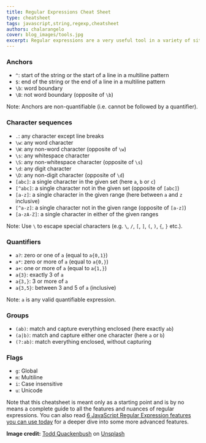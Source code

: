 ```yaml
---
title: Regular Expressions Cheat Sheet
type: cheatsheet
tags: javascript,string,regexp,cheatsheet
authors: chalarangelo
cover: blog_images/tools.jpg
excerpt: Regular expressions are a very useful tool in a variety of situations. Save this cheatsheet for any time you need to look up their syntax and speed up your development.
---
```


### Anchors

- `^`: start of the string or the start of a line in a multiline pattern
- `$`: end of the string or the end of a line in a multiline pattern
- `\b`: word boundary
- `\B`: not word boundary (opposite of `\b`)

Note: Anchors are non-quantifiable (i.e. cannot be followed by a quantifier).

### Character sequences

- `.`: any character except line breaks
- `\w`: any word character
- `\W`: any non-word character (opposite of `\w`)
- `\s`: any whitespace character
- `\S`: any non-whitespace character (opposite of `\s`)
- `\d`: any digit character
- `\D`: any non-digit character (opposite of `\d`)
- `[abc]`: a single character in the given set (here `a`, `b` or `c`)
- `[^abc]`: a single character not in the given set (opposite of `[abc]`)
- `[a-z]`: a single character in the given range (here between `a` and `z` inclusive)
- `[^a-z]`: a single character not in the given range (opposite of `[a-z]`)
- `[a-zA-Z]`: a single character in either of the given ranges

Note: Use `\` to escape special characters (e.g. `\`, `/`, `[`, `]`, `(`, `)`, `{`, `}` etc.).

### Quantifiers

- `a?`: zero or one of `a` (equal to `a{0,1}`)
- `a*`: zero or more of `a` (equal to `a{0,}`)
- `a+`: one or more of `a` (equal to `a{1,}`)
- `a{3}`: exactly 3 of `a`
- `a{3,}`: 3 or more of `a`
- `a{3,5}`: between 3 and 5 of `a` (inclusive)

Note: `a` is any valid quantifiable expression.

### Groups

- `(ab)`: match and capture everything enclosed (here exactly `ab`)
- `(a|b)`: match and capture either one character (here `a` or `b`)
- `(?:ab)`: match everything enclosed, without capturing

### Flags

- `g`: Global
- `m`: Multiline
- `i`: Case insensitive
- `u`: Unicode

Note that this cheatsheet is meant only as a starting point and is by no means a complete guide to all the features and nuances of regular expressions. You can also read [6 JavaScript Regular Expression features you can use today](/blog/s/6-javascript-regexp-tricks) for a deeper dive into some more advanced features.

**Image credit:** [Todd Quackenbush](https://unsplash.com/@toddquackenbush?utm_source=unsplash&utm_medium=referral&utm_content=creditCopyText) on [Unsplash](https://unsplash.com?utm_source=unsplash&utm_medium=referral&utm_content=creditCopyText)
